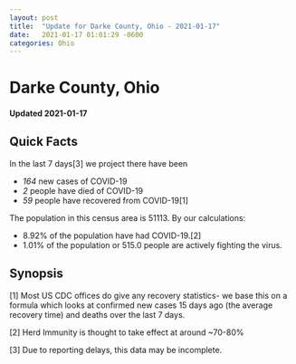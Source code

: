 ```yaml
---
layout: post
title:  "Update for Darke County, Ohio - 2021-01-17"
date:   2021-01-17 01:01:29 -0600
categories: Ohio
---
```


# Darke County, Ohio
#### Updated 2021-01-17

## Quick Facts

In the last 7 days[3] we project there have been
- *164* new cases of COVID-19
- *2* people have died of COVID-19
- *59* people have recovered from COVID-19[1]

The population in this census area is 51113. By our calculations:
- 8.92% of the population have had COVID-19.[2]
- 1.01% of the population or 515.0 people are actively fighting the virus.

## Synopsis




[1] Most US CDC offices do give any recovery statistics- we base this on a formula which looks at confirmed new cases
15 days ago (the average recovery time) and deaths over the last 7 days.

[2] Herd Immunity is thought to take effect at around ~70-80%

[3] Due to reporting delays, this data may be incomplete.
 
    